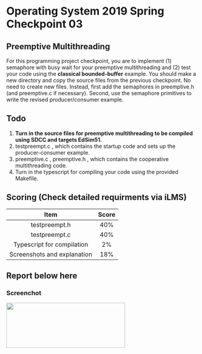 # Operating System 2019 Spring Checkpoint 03

## Preemptive Multithreading
For this programming project checkpoint, you are to implement (1) semaphore with busy wait for your preemptive multithreading and (2) test your code using the **classical bounded-buffer** example. 
You should make a new directory and copy the source files from the previous checkpoint. No need to create new files.  Instead, first add the semaphores in preemptive.h (and preemptive.c if necessary).  Second, use the semaphore primitives to write the revised producer/consumer example.


## Todo
1. **Turn in the source files for preemptive multithreading to be compiled using SDCC and targets EdSim51.**
2. testpreempt.c , which contains the startup code and sets up the producer-consumer example.
3. preemptive.c , preemptive.h , which contains the cooperative multithreading code.
4. Turn in the typescript for compiling your code using the provided Makefile.

## Scoring (Check detailed requirments via iLMS)

| **Item**                                         | **Score** |
| :----------------------------------------------: | :-------: |
| testpreempt.h                                    | 40%       |
| testpreempt.c                                     | 40%       |
| Typescript for compilation                        | 2%        |
| Screenshots and explanation                      | 18%       |


## Report below here
### Screenchot
<img src="ppc3.png" width="313" height="119px"></img>
